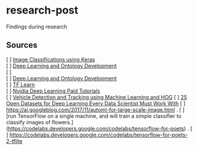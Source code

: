 # research-post
Findings during research


## Sources

[ ] [Image Classifications using Keras](https://visualstudiomagazine.com/articles/2018/12/01/image-classification-keras.aspx)  
[ ] [Deep Learning and Ontology Development](https://www.ccri.com/2018/01/22/deep-learning-ontology-development/)  
[ ] [](https://www.analyticsvidhya.com/blog/2018/03/comprehensive-collection-deep-learning-datasets/)  
[ ] [Deep Learning and Ontology Development](https://www.jobontology.com/deep-learning/)  
[ ] [TF Learn ](http://tflearn.org/tutorials/)  
[ ] [Nvidia Deep Learning Paid Tutorials](https://www.nvidia.com/en-us/deep-learning-ai/education/)  
[ ] [Vehicle Detection and Tracking using Machine Learning and HOG](https://towardsdatascience.com/vehicle-detection-and-tracking-using-machine-learning-and-hog-f4a8995fc30a)
[ ] [25 Open Datasets for Deep Learning Every Data Scientist Must Work With](https://www.analyticsvidhya.com/blog/2018/03/comprehensive-collection-deep-learning-datasets/)
[ ]
https://ai.googleblog.com/2017/11/automl-for-large-scale-image.html . 
[ ] [run TensorFlow on a single machine, and will train a simple classifier to classify images of flowers.]
(https://codelabs.developers.google.com/codelabs/tensorflow-for-poets) . 
[ ]
https://codelabs.developers.google.com/codelabs/tensorflow-for-poets-2-tflite

